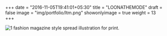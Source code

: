 +++
date = "2016-11-05T19:41:01+05:30"
title = "LOONATHEMODE"
draft = false
image = "img/portfolio/ltm.png"
showonlyimage = true
weight = 13
+++

![1]
fashion magazine style spread illustration for print.

[1]: /img/portfolio/ltm.png